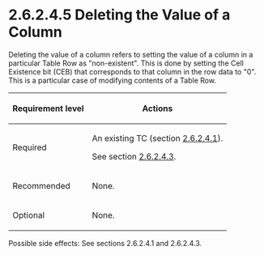 <html dir="LTR" xmlns:mshelp="http://msdn.microsoft.com/mshelp" xmlns:ddue="http://ddue.schemas.microsoft.com/authoring/2003/5" xmlns:xlink="http://www.w3.org/1999/xlink" xmlns:tool="http://www.microsoft.com/tooltip">
    <head>
        <meta http-equiv="Content-Type" content="text/html; CHARSET=utf-8"></meta>
        <meta name="save" content="history"></meta>
        <title>2.6.2.4.5 Deleting the Value of a Column</title>
        <xml>
            <mshelp:toctitle title="2.6.2.4.5 Deleting the Value of a Column"></mshelp:toctitle>
            <mshelp:rltitle title="[MS-PST]: Deleting the Value of a Column"></mshelp:rltitle>
            <mshelp:keyword index="A" term="332d9862-9d0c-413e-9222-e3c553c81833"></mshelp:keyword>
            <mshelp:attr name="DCSext.ContentType" value="open specification"></mshelp:attr>
            <mshelp:attr name="AssetID" value="332d9862-9d0c-413e-9222-e3c553c81833"></mshelp:attr>
            <mshelp:attr name="TopicType" value="kbRef"></mshelp:attr>
            <mshelp:attr name="DCSext.Title" value="[MS-PST]: Deleting the Value of a Column" />
        </xml>
    </head>
    <body>
        <div id="header">
            <h1 class="heading">2.6.2.4.5 Deleting the Value of a Column</h1>
        </div>
        <div id="mainSection">
            <div id="mainBody">
                <div id="allHistory" class="saveHistory"></div>
                <div id="sectionSection0" class="section" name="collapseableSection">
                    

<p>Deleting the value of a column refers to setting the value
of a column in a particular Table Row as &quot;non-existent&quot;. This is done
by setting the Cell Existence bit (CEB) that corresponds to that column in the
row data to &quot;0&quot;. This is a particular case of modifying contents of a
Table Row.</p>

<table>
 <thead>
  <tr>
   <th>
   <p>Requirement level</p>
   </th>
   <th>
   <p>Actions</p>
   </th>
  </tr>
 </thead>
 <tr>
  <td>
  <p>Required</p>
  </td>
  <td>
  <p>An existing TC (section <a href="a3cafcd6-454a-46b4-a122-ebbda9ae56fb.html">2.6.2.4.1</a>).</p>
  <p>See section <a href="c3de6cd5-8bf4-415d-b854-2c1bc6c36488.html">2.6.2.4.3</a>.</p>
  </td>
 </tr>
 <tr>
  <td>
  <p>Recommended</p>
  </td>
  <td>
  <p>None.</p>
  </td>
 </tr>
 <tr>
  <td>
  <p>Optional</p>
  </td>
  <td>
  <p>None.</p>
  </td>
 </tr>
</table>

<p>Possible side effects: See sections 2.6.2.4.1 and 2.6.2.4.3.</p>
                </div>
            </div>
        </div>
    </body>
</html>